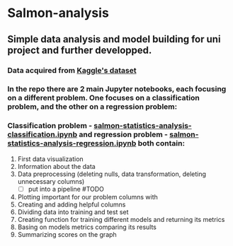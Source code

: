 # Salmon-analysis
## Simple data analysis and model building for uni project and further developped.
 
### Data acquired from [Kaggle's dataset](https://www.kaggle.com/datasets/mikhail1681/salmon-catch-statistics-for-scotland-19522022/data)

### In the repo there are 2 main Jupyter notebooks, each focusing on a different problem. One focuses on a **classification** problem, and the other on a **regression** problem:
### Classification problem - [salmon-statistics-analysis-classification.ipynb](https://github.com/Papamus/Salmon-analysis/blob/main/salmon-statistics-analysis-classification.ipynb) and regression problem - [salmon-statistics-analysis-regression.ipynb](https://github.com/Papamus/Salmon-analysis/blob/main/salmon-statistics-analysis-regression.ipynb) both contain:
   1. First data visualization
   2. Information about the data
   3. Data preprocessing (deleting nulls, data transformation, deleting unnecessary columns)
        - [ ] put into a pipeline #TODO
   4. Plotting important for our problem columns with
   5. Creating and adding helpful columns
   6. Dividing data into training and test set
   7. Creating function for training different models and returning its metrics
   8. Basing on models metrics comparing its results
   9. Summarizing scores on the graph
 


 

